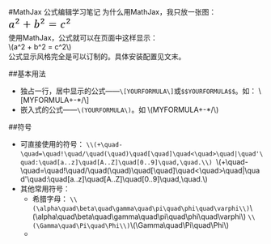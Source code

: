 #MathJax 公式编辑学习笔记
为什么用MathJax，我只放一张图：  
![公式编辑器-example](../pics/formula-exa.png)  
使用MathJax，公式就可以在页面中这样显示：  
\\(a^2 + b^2 = c^2\\)  
公式显示风格完全是可以订制的。具体安装配置见文末。

##基本用法
* 独占一行，居中显示的公式——`\[YOURFORMULA\]`或`$$YOURFORMULA$$`。如：
\\[MYFORMULA+-*/\\]
* 嵌入式的公式——`\(YOURFORMULA\)`。如 \\(MYFORMULA+-*/\\)

##符号
* 可直接使用的符号： `\\(+\quad-\quad=\quad!\quad/\quad(\quad)\quad[\quad]\quad<\quad>\quad|\quad'\quad:\quad[a..z]\quad[A..Z]\quad[0..9]\quad,\quad.\\) `\\(+\quad-\quad=\quad!\quad/\quad(\quad)\quad[\quad]\quad<\quad>\quad|\quad'\quad:\quad[a..z]\quad[A..Z]\quad[0..9]\quad,\quad.\\) 
* 其他常用符号：
	* 希腊字母：  `\\(\alpha\quad\beta\quad\gamma\quad\pi\quad\phi\quad\varphi\\)`\\(\alpha\quad\beta\quad\gamma\quad\pi\quad\phi\quad\varphi\\)  `\\(\Gamma\quad\Pi\quad\Phi\\)`\\(\Gamma\quad\Pi\quad\Phi\\)
	* 
